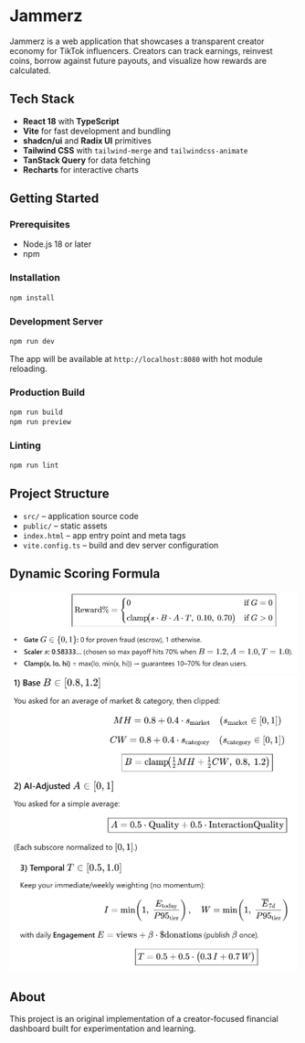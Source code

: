 # Jammerz

Jammerz is a web application that showcases a transparent creator economy for TikTok influencers. Creators can track earnings, reinvest coins, borrow against future payouts, and visualize how rewards are calculated.

## Tech Stack

- **React 18** with **TypeScript**
- **Vite** for fast development and bundling
- **shadcn/ui** and **Radix UI** primitives
- **Tailwind CSS** with `tailwind-merge` and `tailwindcss-animate`
- **TanStack Query** for data fetching
- **Recharts** for interactive charts

## Getting Started

### Prerequisites

- Node.js 18 or later
- npm

### Installation

```bash
npm install
```

### Development Server

```bash
npm run dev
```

The app will be available at `http://localhost:8080` with hot module reloading.

### Production Build

```bash
npm run build
npm run preview
```

### Linting

```bash
npm run lint
```

## Project Structure

- `src/` – application source code
- `public/` – static assets
- `index.html` – app entry point and meta tags
- `vite.config.ts` – build and dev server configuration

## Dynamic Scoring Formula
![](dynamic_scoring/1_payout_formula.png)
![](dynamic_scoring/2_components.png)
![](dynamic_scoring/3_components.png)

## About

This project is an original implementation of a creator-focused financial dashboard built for experimentation and learning.

